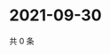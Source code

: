# 2021-09-30

共 0 条

<!-- BEGIN WEIBO -->
<!-- 最后更新时间 Thu Sep 30 2021 00:11:58 GMT+0800 (China Standard Time) -->

<!-- END WEIBO -->
